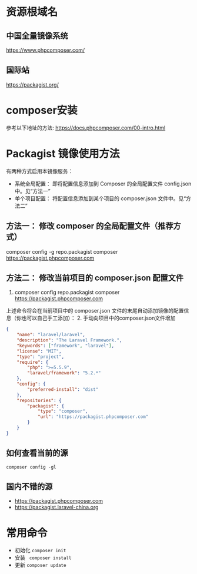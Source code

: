 # 资源根域名
## 中国全量镜像系统
https://www.phpcomposer.com/
## 国际站
https://packagist.org/

# composer安装
参考以下地址的方法:
https://docs.phpcomposer.com/00-intro.html
# Packagist 镜像使用方法
有两种方式启用本镜像服务：
- 系统全局配置： 即将配置信息添加到 Composer 的全局配置文件 config.json 中。见“方法一”
- 单个项目配置： 将配置信息添加到某个项目的 composer.json 文件中。见“方法二”


## 方法一： 修改 composer 的全局配置文件（推荐方式）


composer config -g repo.packagist composer https://packagist.phpcomposer.com

## 方法二： 修改当前项目的 composer.json 配置文件
 1. composer config repo.packagist composer https://packagist.phpcomposer.com

上述命令将会在当前项目中的 composer.json 文件的末尾自动添加镜像的配置信息（你也可以自己手工添加）：
2. 手动向项目中的composer.json文件增加
```json
{
    "name": "laravel/laravel",
    "description": "The Laravel Framework.",
    "keywords": ["framework", "laravel"],
    "license": "MIT",
    "type": "project",
    "require": {
        "php": ">=5.5.9",
        "laravel/framework": "5.2.*"
    },
    "config": {
        "preferred-install": "dist"
    },
    "repositories": {
        "packagist": {
            "type": "composer",
            "url": "https://packagist.phpcomposer.com"
        }
    }
}
```

## 如何查看当前的源
`composer config -gl`
## 国内不错的源
- https://packagist.phpcomposer.com
- https://packagist.laravel-china.org

# 常用命令
- 初始化 `composer init` 
- 安装 ` composer install`
- 更新 `composer update`